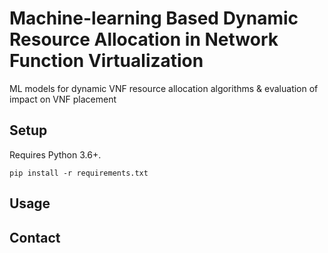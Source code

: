 # Machine-learning Based Dynamic Resource Allocation in Network Function Virtualization

ML models for dynamic VNF resource allocation algorithms &amp; evaluation of impact on VNF placement

## Setup

Requires Python 3.6+.

```
pip install -r requirements.txt
```

## Usage

## Contact

